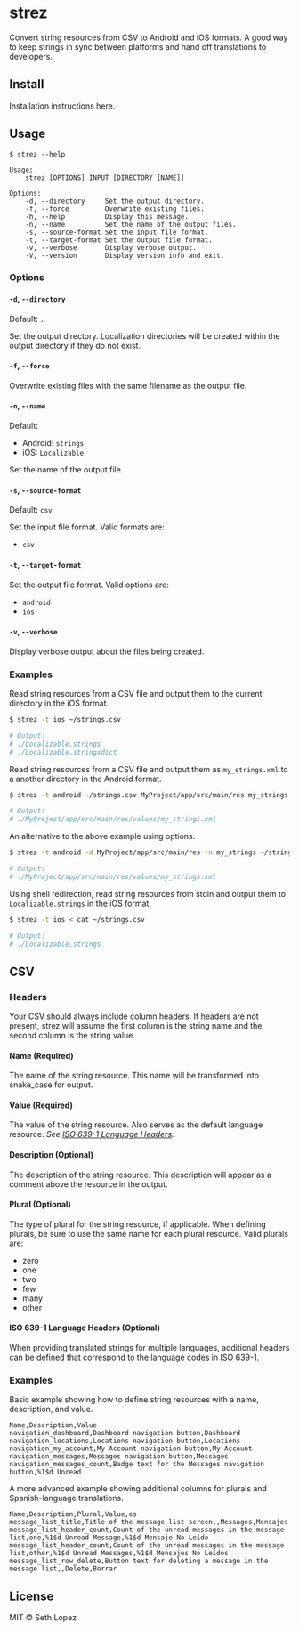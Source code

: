 # strez

Convert string resources from CSV to Android and iOS formats. A good way to keep strings in sync between platforms and
hand off translations to developers.

## Install

Installation instructions here.

## Usage

```
$ strez --help

Usage:
    strez [OPTIONS] INPUT [DIRECTORY [NAME]]
  
Options:
    -d, --directory     Set the output directory.
    -f, --force         Overwrite existing files.
    -h, --help          Display this message.
    -n, --name          Set the name of the output files.
    -s, --source-format Set the input file format.
    -t, --target-format Set the output file format.
    -v, --verbose       Display verbose output.
    -V, --version       Display version info and exit.
```

### Options

#### `-d`, `--directory`

Default: `.`

Set the output directory. Localization directories will be created within the output directory if they do not exist.

#### `-f`, `--force`

Overwrite existing files with the same filename as the output file.

#### `-n`, `--name`

Default:

- Android: `strings`
- iOS: `Localizable`

Set the name of the output file.

#### `-s`, `--source-format`

Default: `csv`

Set the input file format. Valid formats are:

- `csv`

#### `-t`, `--target-format`

Set the output file format. Valid options are:

- `android`
- `ios`

#### `-v`, `--verbose`

Display verbose output about the files being created.

### Examples

Read string resources from a CSV file and output them to the current directory in the iOS format.

```sh
$ strez -t ios ~/strings.csv

# Output:
# ./Localizable.strings
# ./Localizable.stringsdict
```

Read string resources from a CSV file and output them as `my_strings.xml` to a another directory in the Android format.

```sh
$ strez -t android ~/strings.csv MyProject/app/src/main/res my_strings

# Output:
# ./MyProject/app/src/main/res/values/my_strings.xml
```

An alternative to the above example using options.

```sh
$ strez -t android -d MyProject/app/src/main/res -n my_strings ~/strings.csv

# Output:
# ./MyProject/app/src/main/res/values/my_strings.xml
```

Using shell redirection, read string resources from stdin and output them to `Localizable.strings` in the iOS format.

```sh
$ strez -t ios < cat ~/strings.csv

# Output:
# ./Localizable.strings
```

## CSV

### Headers

Your CSV should always include column headers. If headers are not present, strez will assume the first column is the
string name and the second column is the string value.

#### Name (Required)

The name of the string resource. This name will be transformed into snake_case for output.

#### Value (Required)

The value of the string resource. Also serves as the default language resource.
*See [ISO 639-1 Language Headers](#iso-639-1-language-headers-optional).*

#### Description (Optional)

The description of the string resource. This description will appear as a comment above the resource in the output.

#### Plural (Optional)

The type of plural for the string resource, if applicable. When defining plurals, be sure to use the same name for each
plural resource. Valid plurals are:

- zero
- one
- two
- few
- many
- other

#### ISO 639-1 Language Headers (Optional)

When providing translated strings for multiple languages, additional headers can be defined that correspond to the
language codes in [ISO 639-1](https://en.wikipedia.org/wiki/List_of_ISO_639-1_codes).

### Examples

Basic example showing how to define string resources with a name, description, and value.

```
Name,Description,Value
navigation_dashboard,Dashboard navigation button,Dashboard
navigation_locations,Locations navigation button,Locations
navigation_my_account,My Account navigation button,My Account
navigation_messages,Messages navigation button,Messages
navigation_messages_count,Badge text for the Messages navigation button,%1$d Unread
```

A more advanced example showing additional columns for plurals and Spanish-language translations.

```
Name,Description,Plural,Value,es
message_list_title,Title of the message list screen,,Messages,Mensajes
message_list_header_count,Count of the unread messages in the message list,one,%1$d Unread Message,%1$d Mensaje No Leído
message_list_header_count,Count of the unread messages in the message list,other,%1$d Unread Messages,%1$d Mensajes No Leídos
message_list_row_delete,Button text for deleting a message in the message list,,Delete,Borrar
```

## License

MIT &copy; Seth Lopez